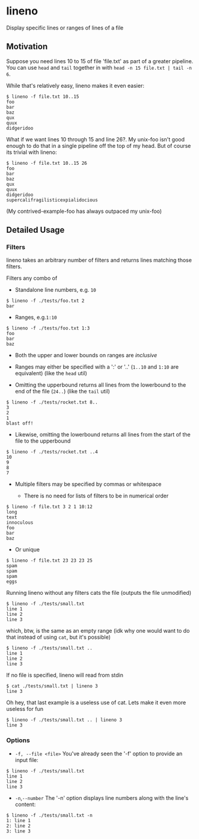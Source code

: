 # lineno

Display specific lines or ranges of lines of a file

## Motivation

Suppose you need lines 10 to 15 of file 'file.txt' as part of a greater pipeline.
You can use `head` and `tail` together in with `head -n 15 file.txt | tail -n 6`.

While that's relatively easy, lineno makes it even easier:

```console
$ lineno -f file.txt 10..15
foo
bar
baz
qux
quux
didgeridoo

```

What if we want lines 10 through 15 and line 26?. My unix-foo isn't good enough to do that in a single pipeline off the top of my head.
But of course its trivial with lineno:

```console
$ lineno -f file.txt 10..15 26
foo
bar
baz
qux
quux
didgeridoo
supercalifragilisticexpialidocious

```

(My contrived-example-foo has always outpaced my unix-foo)

## Detailed Usage

### Filters

lineno takes an arbitrary number of filters and returns lines matching those filters.

Filters any combo of

- Standalone line numbers, e.g. `10`

```console
$ lineno -f ./tests/foo.txt 2
bar

```

- Ranges, e.g.`1:10`

```console
$ lineno -f ./tests/foo.txt 1:3
foo
bar
baz

```

- Both the upper and lower bounds on ranges are *inclusive*

- Ranges may either be specified with a ':' or '..' (`1..10` and `1:10` are equivalent) (like the `head` util)

- Omitting the upperbound returns all lines from the lowerbound to the end of the file (`24..`) (like the `tail` util)

```console
$ lineno -f ./tests/rocket.txt 8..
3
2
1
blast off!

```

- Likewise, omitting the lowerbound returns all lines from the start of the file to the upperbound

```console
$ lineno -f ./tests/rocket.txt ..4
10
9
8
7

```

- Multiple filters may be specified by commas or whitespace

  - There is no need for lists of filters to be in numerical order

```console
$ lineno -f file.txt 3 2 1 10:12
long
text
innoculous
foo
bar
baz

```

- Or unique

```console
$ lineno -f file.txt 23 23 23 25
spam
spam
spam
eggs

```

Running lineno without any filters cats the file (outputs the file unmodified)

```console
$ lineno -f ./tests/small.txt
line 1
line 2
line 3

```

which, btw, is the same as an empty range (idk why one would want to do that instead of using `cat`, but it's possible)

```console
$ lineno -f ./tests/small.txt ..
line 1
line 2
line 3

```

If no file is specified, lineno will read from stdin

```ignore - TODO: trycmd test skipped until trycmd supports pipes https://github.com/assert-rs/snapbox/issues/172
$ cat ./tests/small.txt | lineno 3
line 3

```

Oh hey, that last example is a useless use of cat. Lets make it even more useless for fun

```ignore - TODO: trycmd test skipped until trycmd supports pipes https://github.com/assert-rs/snapbox/issues/172
$ lineno -f ./tests/small.txt .. | lineno 3
line 3

```

### Options

- `-f, --file <file>`
  You've already seen the '-f' option to provide an input file:

```console
$ lineno -f ./tests/small.txt
line 1
line 2
line 3

```

- `-n`,`--number`
  The '-n' option displays line numbers along with the line's content:

```console
$ lineno -f ./tests/small.txt -n
1: line 1
2: line 2
3: line 3

```
